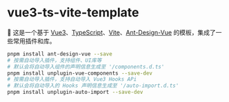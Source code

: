 # vue3-ts-vite-template

👋 这是一个基于 [Vue3](https://vuejs.org/)、[TypeScript](https://www.typescriptlang.org/)、[Vite](https://vitejs.dev/)、[Ant-Design-Vue](https://antdv.com/docs/vue/introduce) 的模板，集成了一些常用插件和库。

```bash
pnpm install ant-design-vue --save
# 按需自动导入插件，支持组件、UI库等
# 默认会将自动导入组件的声明信息生成至 '/components.d.ts'
pnpm install unplugin-vue-components --save-dev
# 按需自动导入插件，支持自动导入 Vue3 Hooks APi
# 默认会将自动导入的 Hooks 声明信息生成至 '/auto-import.d.ts'
pnpm install unplugin-auto-import --save-dev
```
